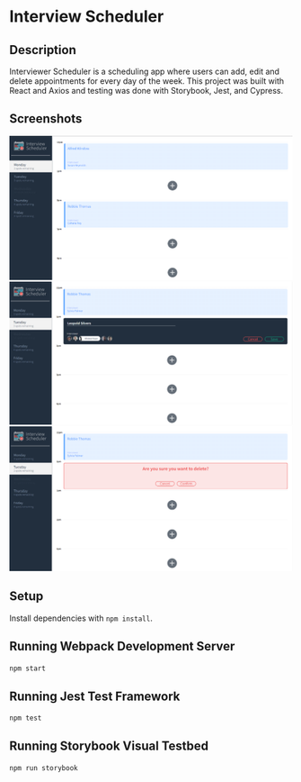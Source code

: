 # Interview Scheduler

## Description

Interviewer Scheduler is a scheduling app where users can add, edit and delete appointments for every day of the week. This project was built with React and Axios and testing was done with Storybook, Jest, and Cypress.

## Screenshots

!["Scheduler Homepage"](https://github.com/robbiekthomas/scheduler/blob/master/docs/Scheduler-Homepage.PNG?raw=true)
!["Scheduler Edit Menu"](https://github.com/robbiekthomas/scheduler/blob/master/docs/Scheduler-Edit.PNG?raw=true)
!["Scheduler Delete Menu"](https://github.com/robbiekthomas/scheduler/blob/master/docs/Scheduler-Delete.PNG?raw=true)

## Setup

Install dependencies with `npm install`.

## Running Webpack Development Server

```sh
npm start
```

## Running Jest Test Framework

```sh
npm test
```

## Running Storybook Visual Testbed

```sh
npm run storybook
```
